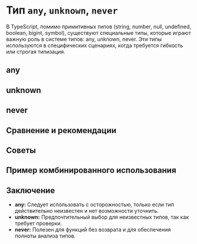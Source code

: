 # Тип `any`, `unknown`, `never`

В TypeScript, помимо примитивных типов (string, number, null, undefined, boolean, bigint, symbol), существуют
специальные типы, которые играют важную роль в системе типов: any, unknown, never.
Эти типы используются в специфических сценариях, когда требуется гибкость или строгая типизация.

## any

## unknown

## never

## Сравнение и рекомендации

## Советы

## Пример комбинированного использования

## Заключение

* **any:** Следует использовать с осторожностью, только если тип действительно неизвестен и нет возможности уточнить.
* **unknown:** Предпочтительный выбор для неизвестных типов, так как требует проверки.
* **never:** Полезен для функций без возврата и для обеспечения полноты анализа типов.